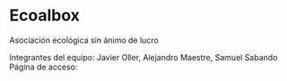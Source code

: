 # Ecoalbox
 Asociación ecológica sin ánimo de lucro

Integrantes del equipo: Javier Oller, Alejandro Maestre, Samuel Sabando
Página de acceso: 
